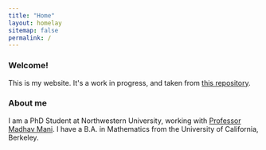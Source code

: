 ```yaml
---
title: "Home"
layout: homelay
sitemap: false
permalink: /
---
```


### Welcome!

This is my website. It's a work in progress, and taken from <a href="https://github.com/sbryngelson/academic-website-template" target="_blank">this repository</a>.

### About me

I am a PhD Student at Northwestern University, working with <a href="https://www.madhavmani.com/" target="_blank">Professor Madhav Mani</a>. I have a B.A. in Mathematics from the University of California, Berkeley.
